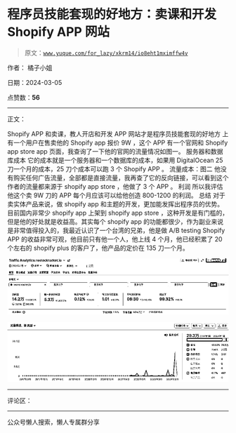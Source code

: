 # 程序员技能套现的好地方：卖课和开发 Shopify APP 网站

> 原文：[`www.yuque.com/for_lazy/xkrm14/io8eht1mximffw4v`](https://www.yuque.com/for_lazy/xkrm14/io8eht1mximffw4v)

作者： 橘子小姐

日期：2024-03-05

点赞数：**56**

* * *

正文：

Shopify APP 和卖课，教人开店和开发 APP 网站才是程序员技能套现的好地方 上有一个用户在售卖他的 Shopify app 报价 9W ，这个
APP 有一个官网和 Shopify app store app 页面，我查询了一下他的官网的流量情况如图一。 服务器和数据库成本
它的成本就是一个服务器和一个数据库的成本，如果用 DigitalOcean 25 刀一个月的成本，25 刀个成本可以跑 3 个 Shopify APP 。
流量成本：图二 他没有购买任何广告流量，全部都是直接流量，我再查了它的反向链接，可以看到这个作者的流量都来源于 shopify app store ，他做了
3 个 APP 。 利润 所以我评估他这个卖 9W 刀的 APP 每个月应该可以给他创造 800-1200 的利润。 总结 对于卖实体产品来说，做
shopify app 和主题的开发，更加能发挥出程序员的优势。目前国内非常少 shopify app 上架到 shopify app store
，这种开发是有门槛的，但是他的好处就是收益高。其实每个 shopify app
的功能都很少，作为副业来说是非常值得投入的，我最近认识了一个台湾的兄弟，他是做 A/B testing Shopify APP
的收益非常可观，他目前只有他一个人，他上线 4 个月，他已经积累了 20 个左右的 shopify plus 的客户了，他产品的定价在 135 刀一个月。

![](img/95ded5f24d62668675bc5a9629478bc9.png)

![](img/cd967cf1ef112865633c3fbe8cc08783.png)

* * *

评论区：

* * *

公众号懒人搜索，懒人专属群分享